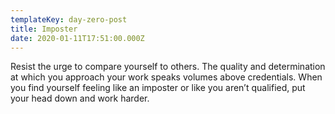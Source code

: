 ```yaml
---
templateKey: day-zero-post
title: Imposter
date: 2020-01-11T17:51:00.000Z
---
```

Resist the urge to compare yourself to others. The quality and determination at which you approach your work speaks volumes above credentials. When you find yourself feeling like an imposter or like you aren’t qualified, put your head down and work harder.